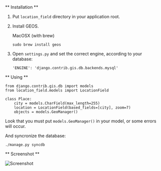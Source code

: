 ** Installation **

1. Put `location_field` directory in your application root.

2. Install GEOS.

    MacOSX (with brew)

    `sudo brew install geos` 

3. Open `settings.py` and set the correct engine, according to your database:

    `'ENGINE': 'django.contrib.gis.db.backends.mysql'`

** Using **

    from django.contrib.gis.db import models
    from location_field.models import LocationField

    class Place:
        city = models.CharField(max_length=255)
        location = LocationField(based_fields=[city], zoom=7)
        objects = models.GeoManager()

Look that you must put `models.GeoManager()` in your model, or some errors will occur.

And syncronize the database:

    ./manage.py syncdb

** Screenshot **

![Screenshot](http://img153.imageshack.us/img153/1914/screenshot20101005at161.png)
